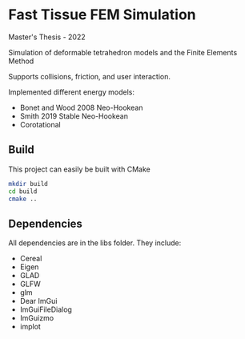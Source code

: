 # Fast Tissue FEM Simulation

Master's Thesis - 2022

Simulation of deformable tetrahedron models and the Finite Elements Method

Supports collisions, friction, and user interaction.

Implemented different energy models:
- Bonet and Wood 2008 Neo-Hookean
- Smith 2019 Stable Neo-Hookean
- Corotational

## Build

This project can easily be built with CMake
```bash
mkdir build
cd build
cmake ..
```

## Dependencies
All dependencies are in the libs folder. They include:
- Cereal
- Eigen
- GLAD
- GLFW
- glm
- Dear ImGui
- ImGuiFileDialog
- ImGuizmo
- implot